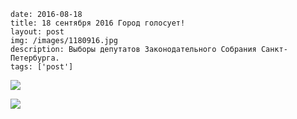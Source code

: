 ```
date: 2016-08-18
title: 18 сентября 2016 Город голосует!
layout: post
img: /images/1180916.jpg
description: Выборы депутатов Законодательного Собрания Санкт-Петербурга.
tags: ['post']
```

![](/images/1180916.jpg)

![](/images/180916.jpg)
